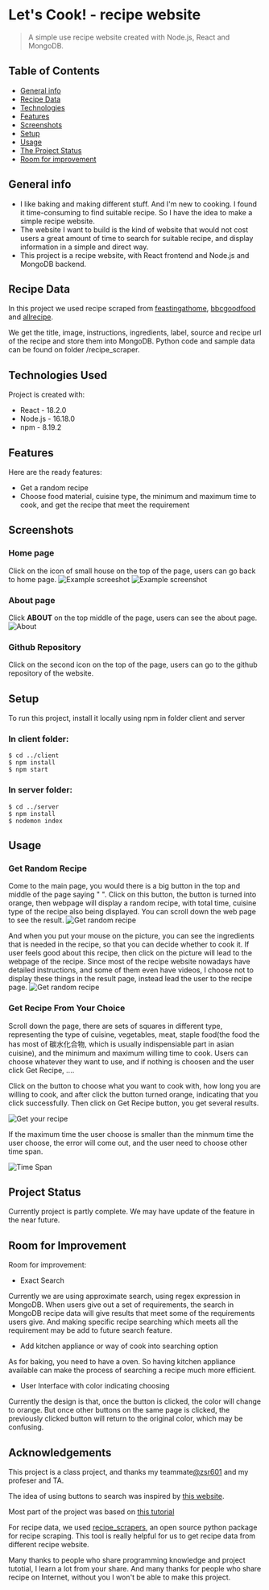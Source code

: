 # Let's Cook! - recipe website

> A simple use recipe website created with Node.js, React and MongoDB.

## Table of Contents

- [General info](#general-info)
- [Recipe Data](#recipe-data)
- [Technologies](#technologies-used)
- [Features](#features)
- [Screenshots](#screenshots)
- [Setup](#setup)
- [Usage](#usage)
- [The Project Status](#the-project-status)
- [Room for improvement](#room-for-improvement)

## General info

- I like baking and making different stuff. And I'm new to cooking. I found it time-consuming to find suitable recipe. So I have the idea to make a simple recipe website.
- The website I want to build is the kind of website that would not cost users a great amount of time to search for suitable recipe, and display information in a simple and direct way.
- This project is a recipe website, with React frontend and Node.js and MongoDB backend.

## Recipe Data

In this project we used recipe scraped from [feastingathome](https://www.feastingathome.com/), [bbcgoodfood](https://www.bbcgoodfood.com/) and [allrecipe](https://www.allrecipe.com/).

We get the title, image, instructions, ingredients, label, source and recipe url of the recipe and store them into MongoDB. Python code and sample data can be found on folder /recipe_scraper.

## Technologies Used

Project is created with:

- React   - 18.2.0
- Node.js - 16.18.0
- npm     - 8.19.2

## Features

Here are the ready features:

- Get a random recipe
- Choose food material, cuisine type, the minimum and maximum time to cook, and get the recipe that meet the requirement

## Screenshots

### Home page

Click on the icon of small house on the top of the page, users can go back to home page.
![Example screeshot](./img/main-screenshoot-1.png)
![Example screenshot](./img/main-screenshot-2.png)

### About page

Click **ABOUT** on the top middle of the page, users can see the about page.
![About](./img/about.png)

### Github Repository

Click on the second icon on the top of the page, users can go to the github repository of the website. 

## Setup

To run this project, install it locally using npm in folder client and server

### In client folder:

```
$ cd ../client
$ npm install
$ npm start
```

### In server folder:

```
$ cd ../server
$ npm install
$ nodemon index
```

## Usage

### Get Random Recipe

Come to the main page, you would there is a big button in the top and middle of the page saying " ". Click on this button, the button is turned into orange, then webpage will display a random recipe, with total time, cuisine type of the recipe also being displayed. You can scroll down the web page to see the result.
![Get random recipe](./img/random-1.png)

And when you put your mouse on the picture, you can see the ingredients that is needed in the recipe, so that you can decide whether to cook it. If user feels good about this recipe, then click on the picture will lead to the webpage of the recipe. Since most of the recipe website nowadays have detailed instructions, and some of them even have videos, I choose not to display these things in the result page, instead lead the user to the recipe page.
![Get random recipe](./img/random.gif)

### Get Recipe From Your Choice

Scroll down the page, there are sets of squares in different type, representing the type of cuisine, vegetables, meat, staple food(the food the has most of 碳水化合物, which is usually indispensiable part in asian cuisine), and the minimum and maximum willing time to cook. Users can choose whatever they want to use, and if nothing is choosen and the user click Get Recipe, ....

<!-- 也许放个gif图会更好-->

Click on the button to choose what you want to cook with, how long you are willing to cook, and after click the button turned orange, indicating that you click successfully. Then click on Get Recipe button, you get several results.

![Get your recipe](./img/choose.gif)

If the maximum time the user choose is smaller than the minmum time the user choose, the error will come out, and the user need to choose other time span.

![Time Span](./img/time-span.gif)


## Project Status

Currently project is partly complete. We may have update of the feature in the near future.

## Room for Improvement

Room for improvement:

- Exact Search

Currently we are using approximate search, using regex expression in MongoDB. When users give out a set of requirements, the search in MongoDB recipe data will give results that meet some of the requirements users give. And making specific recipe searching which meets all the requirement may be add to future search feature.

- Add kitchen appliance or way of cook into searching option

As for baking, you need to have a oven. So having kitchen appliance available can make the process of searching a recipe much more efficient.

- User Interface with color indicating choosing

Currently the design is that, once the button is clicked, the color will change to orange. But once other buttons on the same page is clicked, the previously clicked button will return to the original color, which may be confusing.

## Acknowledgements

This project is a class project, and thanks my teammate[@zsr601](https://github.com/zsr601/) and my profeser and TA.

The idea of using buttons to search was inspired by [this website](https://cook.yunyoujun.cn/).

Most part of the project was based on [this tutorial](https://medium.com/swlh/how-to-create-your-first-mern-mongodb-express-js-react-js-and-node-js-stack-7e8b20463e66)

For recipe data, we used [recipe_scrapers](https://github.com/hhursev/recipe-scrapers), an open source python package for recipe scraping. This tool is really helpful for us to get recipe data from different recipe website.

Many thanks to people who share programming knowledge and project tutotial, I learn a lot from your share. And many thanks for people who share recipe on Internet, without you I won't be able to make this project.
